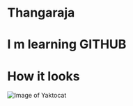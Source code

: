 # Thangaraja  
# I m learning GITHUB 


# How it looks



![Image of Yaktocat](https://octodex.github.com/images/yaktocat.png)

